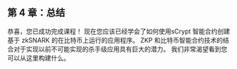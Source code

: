 ## 第 4 章：总结

恭喜，您已成功完成课程！ 现在您应该已经学会了如何使用sCrypt 智能合约创建基于 zkSNARK 的在比特币上运行的应用程序。 ZKP 和比特币智能合约技术的结合对于实现以前不可能实现的杀手级应用具有巨大的潜力。 我们非常渴望看到您可以从这里构建什么。